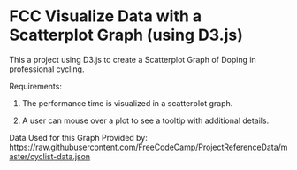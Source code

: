 # FCC Visualize Data with a Scatterplot Graph (using D3.js)

This a project using D3.js to create a Scatterplot Graph of Doping
in professional cycling.

Requirements:

1. The performance time is visualized in a scatterplot graph.

2. A user can mouse over a plot to see a tooltip with additional details.

Data Used for this Graph Provided by: https://raw.githubusercontent.com/FreeCodeCamp/ProjectReferenceData/master/cyclist-data.json